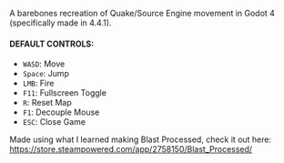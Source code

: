 A barebones recreation of Quake/Source Engine movement in Godot 4 (specifically made in 4.4.1).

#### DEFAULT CONTROLS:

- `WASD`: Move
- `Space`: Jump
- `LMB`: Fire
- `F11`: Fullscreen Toggle
- `R`: Reset Map
- `F1`: Decouple Mouse
- `ESC`: Close Game

Made using what I learned making Blast Processed, check it out here:
https://store.steampowered.com/app/2758150/Blast_Processed/
